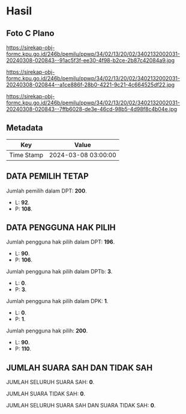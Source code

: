 # Hasil

## Foto C Plano

https://sirekap-obj-formc.kpu.go.id/246b/pemilu/ppwp/34/02/13/20/02/3402132002031-20240308-020843--91ac5f3f-ee30-4f98-b2ce-2b87c42084a9.jpg

https://sirekap-obj-formc.kpu.go.id/246b/pemilu/ppwp/34/02/13/20/02/3402132002031-20240308-020844--a1ce886f-28b0-4221-9c21-4c664525df22.jpg

https://sirekap-obj-formc.kpu.go.id/246b/pemilu/ppwp/34/02/13/20/02/3402132002031-20240308-020843--7ffb6028-de3e-46cd-98b5-4d98f8c4b04e.jpg


## Metadata

| Key        | Value               |
| ---------- | ------------------- |
| Time Stamp | 2024-03-08 03:00:00 |


## DATA PEMILIH TETAP

Jumlah pemilih dalam DPT: **200**.
 * L: **92**.
 * P: **108**.

## DATA PENGGUNA HAK PILIH

Jumlah pengguna hak pilih dalam DPT: **196**.
 * L: **90**.
 * P: **106**.

Jumlah pengguna hak pilih dalam DPTb: **3**.
 * L: **0**.
 * P: **3**.

Jumlah pengguna hak pilih dalam DPK: **1**.
 * L: **0**.
 * P: **1**.

Jumlah pengguna hak pilih: **200**.
 * L: **90**.
 * P: **110**.

## JUMLAH SUARA SAH DAN TIDAK SAH

JUMLAH SELURUH SUARA SAH: **0**.

JUMLAH SUARA TIDAK SAH: **0**.

JUMLAH SELURUH SUARA SAH DAN SUARA TIDAK SAH: **0**.


